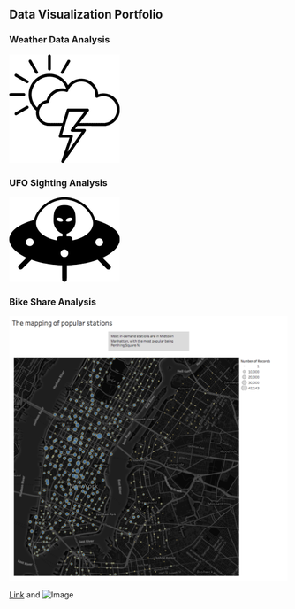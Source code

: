 ## Data Visualization Portfolio

### Weather Data Analysis

![image](/imgs/clouds.png)



### UFO Sighting Analysis

![image](/imgs/alien.png)



### Bike Share Analysis

![image](/imgs/outcome_Tableau_map.png)




[Link](url) and ![Image](src)
```

